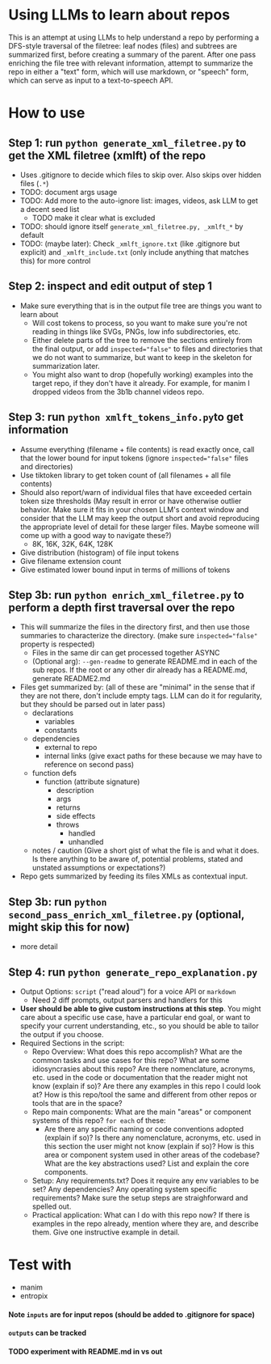 # Using LLMs to learn about repos

This is an attempt at using LLMs to help understand a repo by performing a DFS-style traversal of the filetree: leaf nodes (files) and subtrees are summarized first, before creating a summary of the parent. After one pass enriching the file tree with relevant information, attempt to summarize the repo in either a "text" form, which will use markdown, or "speech" form, which can serve as input to a text-to-speech API.

# How to use

## Step 1: run `python generate_xml_filetree.py` to get the XML filetree (xmlft) of the repo
- Uses .gitignore to decide which files to skip over. Also skips over hidden files (`.*`)
- TODO: document args usage
- TODO: Add more to the auto-ignore list: images, videos, ask LLM to get a decent seed list
  - TODO make it clear what is excluded
- TODO: should ignore itself `generate_xml_filetree.py, _xmlft_*` by default
- TODO: (maybe later): Check `_xmlft_ignore.txt` (like .gitignore but explicit) and `_xmlft_include.txt` (only include anything that matches this) for more control

## Step 2: inspect and edit output of step 1
- Make sure everything that is in the output file tree are things you want to learn about
  - Will cost tokens to process, so you want to make sure you're not reading in things like SVGs, PNGs, low info subdirectories, etc.
  - Either delete parts of the tree to remove the sections entirely from the final output, or add `inspected="false"` to files and directories that we do not want to summarize, but want to keep in the skeleton for summarization later.
  - You might also want to drop (hopefully working) examples into the target repo, if they don't have it already. For example, for manim I dropped videos from the 3b1b channel videos repo.

## Step 3: run `python xmlft_tokens_info.py`to get information
- Assume everything (filename + file contents) is read exactly once, call that the lower bound for input tokens (ignore `inspected="false"` files and directories)
- Use tiktoken library to get token count of (all filenames + all file contents)
- Should also report/warn of individual files that have exceeded certain token size thresholds (May result in error or have otherwise outlier behavior. Make sure it fits in your chosen LLM's context window and consider that the LLM may keep the output short and avoid reproducing the appropriate level of detail for these larger files. Maybe someone will come up with a good way to navigate these?)
  - 8K, 16K, 32K, 64K, 128K
- Give distribution (histogram) of file input tokens
- Give filename extension count
- Give estimated lower bound input in terms of millions of tokens

## Step 3b: run `python enrich_xml_filetree.py` to perform a depth first traversal over the repo 
- This will summarize the files in the directory first, and then use those summaries to characterize the directory. (make sure `inspected="false"` property is respected)
  - Files in the same dir can get processed together ASYNC
  - (Optional arg): `--gen-readme` to generate README.md in each of the sub repos. If the root or any other dir already has a README.md, generate README2.md
- Files get summarized by: (all of these are "minimal" in the sense that if they are not there, don't include empty tags. LLM can do it for regularity, but they should be parsed out in later pass)
  - declarations
    - variables
    - constants
  - dependencies 
    - external to repo
    - internal links (give exact paths for these because we may have to reference on second pass)
  - function defs
    - function (attribute signature)
      - description
      - args
      - returns
      - side effects
      - throws
        - handled
        - unhandled
  - notes / caution (Give a short gist of what the file is and what it does. Is there anything to be aware of, potential problems, stated and unstated assumptions or expectations?)
- Repo gets summarized by feeding its files XMLs as contextual input.

## Step 3b: run `python second_pass_enrich_xml_filetree.py` (optional, might skip this for now)
- more detail

## Step 4: run `python generate_repo_explanation.py`
- Output Options: `script` ("read aloud") for a voice API or `markdown`
  - Need 2 diff prompts, output parsers and handlers for this
- **User should be able to give custom instructions at this step**. You might care about a specific use case, have a particular end goal, or want to specify your current understanding, etc., so you should be able to tailor the output if you choose.
- Required Sections in the script:
  - Repo Overview: What does this repo accomplish? What are the common tasks and use cases for this repo? What are some idiosyncrasies about this repo? Are there nomenclature, acronyms, etc. used in the code or documentation that the reader might not know (explain if so)? Are there any examples in this repo I could look at? How is this repo/tool the same and different from other repos or tools that are in the space?
  - Repo main components: What are the main "areas" or component systems of this repo? `for each` of these:
    - Are there any specific naming or code conventions adopted (explain if so)? Is there any nomenclature, acronyms, etc. used in this section the user might not know (explain if so)? How is this area or component system used in other areas of the codebase? What are the key abstractions used? List and explain the core components.
  - Setup: Any requirements.txt? Does it require any env variables to be set? Any dependencies? Any operating system specific requirements? Make sure the setup steps are straighforward and spelled out.
  - Practical application: What can I do with this repo now? If there is examples in the repo already, mention where they are, and describe them. Give one instructive example in detail.

# Test with
- manim
- entropix

#### Note `inputs` are for input repos (should be added to .gitignore for space)
#### `outputs` can be tracked

#### TODO experiment with README.md in vs out